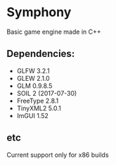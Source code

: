 # Symphony
Basic game engine made in C++

## Dependencies:

* GLFW 3.2.1
* GLEW 2.1.0
* GLM 0.9.8.5
* SOIL 2 (2017-07-30)
* FreeType 2.8.1
* TinyXML2 5.0.1
* ImGUI 1.52

## etc
Current support only for x86 builds
